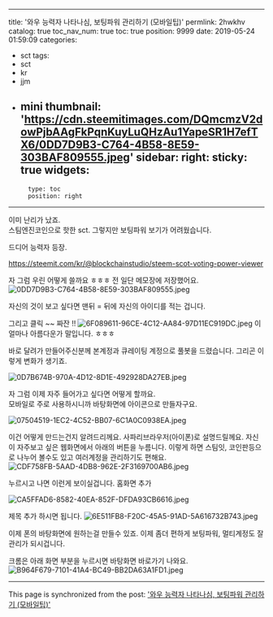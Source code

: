 
---
title: '와우 능력자 나타나심, 보팅파워 관리하기 (모바일팁)'
permlink: 2hwkhv
catalog: true
toc_nav_num: true
toc: true
position: 9999
date: 2019-05-24 01:59:09
categories:
- sct
tags:
- sct
- kr
- jjm
- mini
thumbnail: 'https://cdn.steemitimages.com/DQmcmzV2dowPjbAAgFkPqnKuyLuQHzAu1YapeSR1H7efTX6/0DD7D9B3-C764-4B58-8E59-303BAF809555.jpeg'
sidebar:
    right:
        sticky: true
widgets:
    -
        type: toc
        position: right
---


이미 난리가 났죠.  
스팀엔진코인으로 핫한 sct.
그렇지만 보팅파워 보기가 어려웠습니다.  

드디어 능력자 등장.  

https://steemit.com/kr/@blockchainstudio/steem-scot-voting-power-viewer

자 그럼 우린 어떻게 쓸까요 ㅎㅎㅎ
전 일단 메모장에 저장했어요. 
![0DD7D9B3-C764-4B58-8E59-303BAF809555.jpeg](https://cdn.steemitimages.com/DQmcmzV2dowPjbAAgFkPqnKuyLuQHzAu1YapeSR1H7efTX6/0DD7D9B3-C764-4B58-8E59-303BAF809555.jpeg)

자신의 것이 보고 싶다면 맨뒤 = 뒤에 자신의 아이디를 적는 겁니다.  

그리고 클릭 ~~ 짜잔 !!
![6F089611-96CE-4C12-AA84-97D11EC919DC.jpeg](https://cdn.steemitimages.com/DQmP75d7b6PwM6YU6Vkd8uqqmMZsACU2bv89dpuR8prD4Ki/6F089611-96CE-4C12-AA84-97D11EC919DC.)
이 얼마나 아름다운가 말입니다. ㅎㅎㅎ

바로 달려가 만들어주신분께 본계정과 큐레이팅 계정으로 풀봇을 드렸습니다.  그리곤 이렇게 변화가 생기죠.  

![0D7B674B-970A-4D12-8D1E-492928DA27EB.jpeg](https://cdn.steemitimages.com/DQmVY8bWkvVWiianJrQ6CPRjNkoQ2aRCvdYJnhwssu7etgX/0D7B674B-970A-4D12-8D1E-492928DA27EB.)

자 그럼 이제 자주 들어가고 싶다면 어떻게 할까요.  
모바일로 주로 사용하시니까 바탕화면에 아이콘으로 만들자구요.  

![07504519-1EC2-4C52-BB07-6C1A0C0938EA.jpeg](https://cdn.steemitimages.com/DQmVvEFyPXTm7xmWg5Ay2WG5fx7YCzyHdxc3DV9Sj7hGhoZ/07504519-1EC2-4C52-BB07-6C1A0C0938EA.jpeg)

이건 어떻게 만드는건지 알려드리께요. 
사파리브라우저(아이폰)로 설명드릴께요. 
자신이 자주보고 싶은 웹화면에서 아래의 버튼을 누름니다. 
이렇게 하면 스팀잇, 코인판등으로 나누어 볼수도 있고 여러계정을 관리하기도 편해요. 
![CDF758FB-5AAD-4DB8-962E-2F3169700AB6.jpeg](https://cdn.steemitimages.com/DQmXKs1wCFmgfJsdYvpYKudYWftow8MAPxAKv3SZEFNq1uo/CDF758FB-5AAD-4DB8-962E-2F3169700AB6.jpeg)

누르시고 나면 이런게 보이실겁니다. 홈화면 추가

![CA5FFAD6-8582-40EA-852F-DFDA93CB6616.jpeg](https://cdn.steemitimages.com/DQmV9fGtfqHapbUfhLB3GoiJC2u4GZ9vfBSWcHLWUkjjkRt/CA5FFAD6-8582-40EA-852F-DFDA93CB6616.)

제목 추가 하시면 됩니다. 
![6E511FB8-F20C-45A5-91AD-5A616732B743.jpeg](https://cdn.steemitimages.com/DQmREWrFPiuwVWftFWJf4ZtxPri1QmV1LaZJx2vVwRjHWEp/6E511FB8-F20C-45A5-91AD-5A616732B743.jpeg)

이제 폰의 바탕화면에 원하는걸 만들수 있죠.  이제 좀더 편하게 보팅파워, 멀티계정도 잘 관리가 되시겁니다.  

크롬은 아래 화면 부분을 누르시면 바탕화면 바로가기 나와요. ![B964F679-7101-41A4-BC49-BB2DA63A1FD1.jpeg](https://cdn.steemitimages.com/DQmT9nnFVj1GgUSGPArtcr1ckZrtnZDHUZBJJzziXMrW32e/B964F679-7101-41A4-BC49-BB2DA63A1FD1.jpeg)

- - -

This page is synchronized from the post: ['와우 능력자 나타나심, 보팅파워 관리하기 (모바일팁)'](https://steemit.com/@kingbit/2hwkhv)
